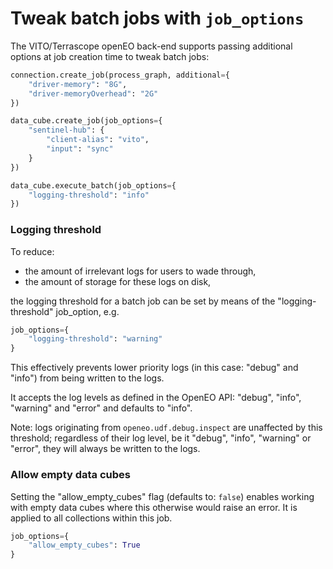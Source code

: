 # Tweak batch jobs with `job_options`

The VITO/Terrascope openEO back-end supports passing additional options at job creation time to tweak batch jobs:

```python
connection.create_job(process_graph, additional={
    "driver-memory": "8G",
    "driver-memoryOverhead": "2G"
})
```

```python
data_cube.create_job(job_options={
    "sentinel-hub": {
        "client-alias": "vito",
        "input": "sync"
    }
})
```

```python
data_cube.execute_batch(job_options={
    "logging-threshold": "info"
})
```

### Logging threshold

To reduce:
* the amount of irrelevant logs for users to wade through,
* the amount of storage for these logs on disk,

the logging threshold for a batch job can be set by means of the "logging-threshold" job_option, e.g.
```python
job_options={
    "logging-threshold": "warning"
}
```

This effectively prevents lower priority logs (in this case: "debug" and "info") from being written to the logs.

It accepts the log levels as defined in the OpenEO API: "debug", "info", "warning" and "error" and defaults to "info".

Note: logs originating from ```openeo.udf.debug.inspect``` are unaffected by this threshold; regardless of their log
level, be it "debug", "info", "warning" or "error", they will always be written to the logs.

### Allow empty data cubes

Setting the "allow_empty_cubes" flag (defaults to: `false`) enables working with empty data cubes
where this otherwise would raise an error. It is applied to all collections within this job.

```python
job_options={
    "allow_empty_cubes": True
}
```

